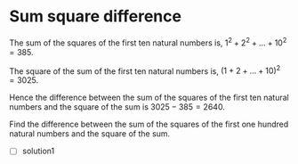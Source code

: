 # Sum square difference

The sum of the squares of the first ten natural numbers is, $1^2 + 2^2 + ... + 10^2 = 385$.

The square of the sum of the first ten natural numbers is, $(1 + 2 + ... + 10)^2 = 3025$.

Hence the difference between the sum of the squares of the first ten natural numbers and the square of the sum is $3025 - 385 = 2640$.

Find the difference between the sum of the squares of the first one hundred natural numbers and the square of the sum.

- [ ] solution1
